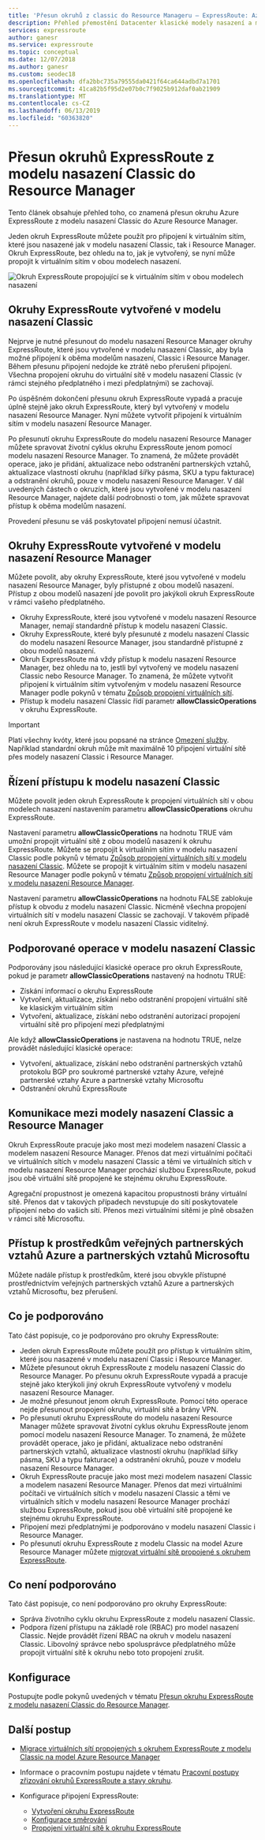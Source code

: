 ```yaml
---
title: 'Přesun okruhů z classic do Resource Manageru – ExpressRoute: Azure | Dokumentace Microsoftu'
description: Přehled přemostění Datacenter klasické modely nasazení a modely nasazení Resource Manager.
services: expressroute
author: ganesr
ms.service: expressroute
ms.topic: conceptual
ms.date: 12/07/2018
ms.author: ganesr
ms.custom: seodec18
ms.openlocfilehash: dfa2bbc735a79555da0421f64ca644adbd7a1701
ms.sourcegitcommit: 41ca82b5f95d2e07b0c7f9025b912daf0ab21909
ms.translationtype: MT
ms.contentlocale: cs-CZ
ms.lasthandoff: 06/13/2019
ms.locfileid: "60363820"
---
```

# <a name="moving-expressroute-circuits-from-the-classic-to-the-resource-manager-deployment-model"></a>Přesun okruhů ExpressRoute z modelu nasazení Classic do Resource Manager
Tento článek obsahuje přehled toho, co znamená přesun okruhu Azure ExpressRoute z modelu nasazení Classic do Azure Resource Manager.

Jeden okruh ExpressRoute můžete použít pro připojení k virtuálním sítím, které jsou nasazené jak v modelu nasazení Classic, tak i Resource Manager. Okruh ExpressRoute, bez ohledu na to, jak je vytvořený, se nyní může propojit k virtuálním sítím v obou modelech nasazení.

![Okruh ExpressRoute propojující se k virtuálním sítím v obou modelech nasazení](./media/expressroute-move/expressroute-move-1.png)

## <a name="expressroute-circuits-that-are-created-in-the-classic-deployment-model"></a>Okruhy ExpressRoute vytvořené v modelu nasazení Classic
Nejprve je nutné přesunout do modelu nasazení Resource Manager okruhy ExpressRoute, které jsou vytvořené v modelu nasazení Classic, aby byla možné připojení k oběma modelům nasazení, Classic i Resource Manager. Během přesunu připojení nedojde ke ztrátě nebo přerušení připojení. Všechna propojení okruhu do virtuální sítě v modelu nasazení Classic (v rámci stejného předplatného i mezi předplatnými) se zachovají.

Po úspěšném dokončení přesunu okruh ExpressRoute vypadá a pracuje úplně stejně jako okruh ExpressRoute, který byl vytvořený v modelu nasazení Resource Manager. Nyní můžete vytvořit připojení k virtuálním sítím v modelu nasazení Resource Manager.

Po přesunutí okruhu ExpressRoute do modelu nasazení Resource Manager můžete spravovat životní cyklus okruhu ExpressRoute jenom pomocí modelu nasazení Resource Manager. To znamená, že můžete provádět operace, jako je přidání, aktualizace nebo odstranění partnerských vztahů, aktualizace vlastností okruhu (například šířky pásma, SKU a typu fakturace) a odstranění okruhů, pouze v modelu nasazení Resource Manager. V dál uvedených částech o okruzích, které jsou vytvořené v modelu nasazení Resource Manager, najdete další podrobnosti o tom, jak můžete spravovat přístup k oběma modelům nasazení.

Provedení přesunu se váš poskytovatel připojení nemusí účastnit.

## <a name="expressroute-circuits-that-are-created-in-the-resource-manager-deployment-model"></a>Okruhy ExpressRoute vytvořené v modelu nasazení Resource Manager
Můžete povolit, aby okruhy ExpressRoute, které jsou vytvořené v modelu nasazení Resource Manager, byly přístupné z obou modelů nasazení. Přístup z obou modelů nasazení jde povolit pro jakýkoli okruh ExpressRoute v rámci vašeho předplatného.

* Okruhy ExpressRoute, které jsou vytvořené v modelu nasazení Resource Manager, nemají standardně přístup k modelu nasazení Classic.
* Okruhy ExpressRoute, které byly přesunuté z modelu nasazení Classic do modelu nasazení Resource Manager, jsou standardně přístupné z obou modelů nasazení.
* Okruh ExpressRoute má vždy přístup k modelu nasazení Resource Manager, bez ohledu na to, jestli byl vytvořený ve modelu nasazení Classic nebo Resource Manager. To znamená, že můžete vytvořit připojení k virtuálním sítím vytvořeným v modelu nasazení Resource Manager podle pokynů v tématu [Způsob propojení virtuálních sítí](expressroute-howto-linkvnet-arm.md).
* Přístup k modelu nasazení Classic řídí parametr **allowClassicOperations** v okruhu ExpressRoute.

> [!IMPORTANT]
> Platí všechny kvóty, které jsou popsané na stránce [Omezení služby](../azure-subscription-service-limits.md). Například standardní okruh může mít maximálně 10 připojení virtuální sítě přes modely nasazení Classic i Resource Manager.
> 
> 

## <a name="controlling-access-to-the-classic-deployment-model"></a>Řízení přístupu k modelu nasazení Classic
Můžete povolit jeden okruh ExpressRoute k propojení virtuálních sítí v obou modelech nasazení nastavením parametru **allowClassicOperations** okruhu ExpressRoute.

Nastavení parametru **allowClassicOperations** na hodnotu TRUE vám umožní propojit virtuální sítě z obou modelů nasazení k okruhu ExpressRoute. Můžete se propojit k virtuálním sítím v modelu nasazení Classic podle pokynů v tématu [Způsob propojení virtuálních sítí v modelu nasazení Classic](expressroute-howto-linkvnet-classic.md). Můžete se propojit k virtuálním sítím v modelu nasazení Resource Manager podle pokynů v tématu [Způsob propojení virtuálních sítí v modelu nasazení Resource Manager](expressroute-howto-linkvnet-arm.md).

Nastavení parametru **allowClassicOperations** na hodnotu FALSE zablokuje přístup k obvodu z modelu nasazení Classic. Nicméně všechna propojení virtuálních sítí v modelu nasazení Classic se zachovají. V takovém případě není okruh ExpressRoute v modelu nasazení Classic viditelný.

## <a name="supported-operations-in-the-classic-deployment-model"></a>Podporované operace v modelu nasazení Classic
Podporovány jsou následující klasické operace pro okruh ExpressRoute, pokud je parametr **allowClassicOperations** nastavený na hodnotu TRUE:

* Získání informací o okruhu ExpressRoute
* Vytvoření, aktualizace, získání nebo odstranění propojení virtuální sítě ke klasickým virtuálním sítím
* Vytvoření, aktualizace, získání nebo odstranění autorizací propojení virtuální sítě pro připojení mezi předplatnými

Ale když **allowClassicOperations** je nastavena na hodnotu TRUE, nelze provádět následující klasické operace:

* Vytvoření, aktualizace, získání nebo odstranění partnerských vztahů protokolu BGP pro soukromé partnerské vztahy Azure, veřejné partnerské vztahy Azure a partnerské vztahy Microsoftu
* Odstranění okruhů ExpressRoute

## <a name="communication-between-the-classic-and-the-resource-manager-deployment-models"></a>Komunikace mezi modely nasazení Classic a Resource Manager
Okruh ExpressRoute pracuje jako most mezi modelem nasazení Classic a modelem nasazení Resource Manager. Přenos dat mezi virtuálními počítači ve virtuálních sítích v modelu nasazení Classic a těmi ve virtuálních sítích v modelu nasazení Resource Manager prochází službou ExpressRoute, pokud jsou obě virtuální sítě propojené ke stejnému okruhu ExpressRoute.

Agregační propustnost je omezená kapacitou propustnosti brány virtuální sítě. Přenos dat v takových případech nevstupuje do sítí poskytovatele připojení nebo do vašich sítí. Přenos mezi virtuálními sítěmi je plně obsažen v rámci sítě Microsoftu.

## <a name="access-to-azure-public-and-microsoft-peering-resources"></a>Přístup k prostředkům veřejných partnerských vztahů Azure a partnerských vztahů Microsoftu
Můžete nadále přístup k prostředkům, které jsou obvykle přístupné prostřednictvím veřejných partnerských vztahů Azure a partnerských vztahů Microsoftu, bez přerušení.  

## <a name="whats-supported"></a>Co je podporováno
Tato část popisuje, co je podporováno pro okruhy ExpressRoute:

* Jeden okruh ExpressRoute můžete použít pro přístup k virtuálním sítím, které jsou nasazené v modelu nasazení Classic i Resource Manager.
* Můžete přesunout okruh ExpressRoute z modelu nasazení Classic do Resource Manager. Po přesunu okruh ExpressRoute vypadá a pracuje stejně jako kterýkoli jiný okruh ExpressRoute vytvořený v modelu nasazení Resource Manager.
* Je možné přesunout jenom okruh ExpressRoute. Pomocí této operace nejde přesunout propojení okruhu, virtuální sítě a brány VPN.
* Po přesunutí okruhu ExpressRoute do modelu nasazení Resource Manager můžete spravovat životní cyklus okruhu ExpressRoute jenom pomocí modelu nasazení Resource Manager. To znamená, že můžete provádět operace, jako je přidání, aktualizace nebo odstranění partnerských vztahů, aktualizace vlastností okruhu (například šířky pásma, SKU a typu fakturace) a odstranění okruhů, pouze v modelu nasazení Resource Manager.
* Okruh ExpressRoute pracuje jako most mezi modelem nasazení Classic a modelem nasazení Resource Manager. Přenos dat mezi virtuálními počítači ve virtuálních sítích v modelu nasazení Classic a těmi ve virtuálních sítích v modelu nasazení Resource Manager prochází službou ExpressRoute, pokud jsou obě virtuální sítě propojené ke stejnému okruhu ExpressRoute.
* Připojení mezi předplatnými je podporováno v modelu nasazení Classic i Resource Manager.
* Po přesunutí okruhu ExpressRoute z modelu Classic na model Azure Resource Manager můžete [migrovat virtuální sítě propojené s okruhem ExpressRoute](expressroute-migration-classic-resource-manager.md).

## <a name="whats-not-supported"></a>Co není podporováno
Tato část popisuje, co není podporováno pro okruhy ExpressRoute:

* Správa životního cyklu okruhu ExpressRoute z modelu nasazení Classic.
* Podpora řízení přístupu na základě role (RBAC) pro model nasazení Classic. Nejde provádět řízení RBAC na okruh v modelu nasazení Classic. Libovolný správce nebo spolusprávce předplatného může propojit virtuální sítě k okruhu nebo toto propojení zrušit.

## <a name="configuration"></a>Konfigurace
Postupujte podle pokynů uvedených v tématu [Přesun okruhu ExpressRoute z modelu nasazení Classic do Resource Manager](expressroute-howto-move-arm.md).

## <a name="next-steps"></a>Další postup
* [Migrace virtuálních sítí propojených s okruhem ExpressRoute z modelu Classic na model Azure Resource Manager](expressroute-migration-classic-resource-manager.md)
* Informace o pracovním postupu najdete v tématu [Pracovní postupy zřizování okruhů ExpressRoute a stavy okruhu](expressroute-workflows.md).
* Konfigurace připojení ExpressRoute:
  
  * [Vytvoření okruhu ExpressRoute](expressroute-howto-circuit-arm.md)
  * [Konfigurace směrování](expressroute-howto-routing-arm.md)
  * [Propojení virtuální sítě k okruhu ExpressRoute](expressroute-howto-linkvnet-arm.md)

